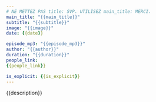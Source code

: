 ```yaml
---
# NE METTEZ PAS title: SVP. UTILISEZ main_title: MERCI.
main_title: "{{main_title}}"
subtitle: "{{subtitle}}"
image: "{{image}}"
date: {{date}}

episode_mp3: "{{episode_mp3}}"
author: "{{author}}"
duration: "{{duration}}"
people_link: 
{{people_link}}

is_explicit: {{is_explicit}}
---
```


<PodcastHeader/>

<!-- ECRIRE LA DESCRIPTION DE L'EPISODE SOUS CETTE LIGNE -->
{{description}}

